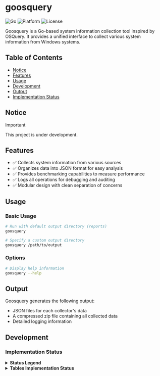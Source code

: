 # <span style="font-weight: bold">goosquery </span>
![Go](https://img.shields.io/badge/made%20with-Go-00ADD8)
![Platform](https://img.shields.io/badge/platform-windows-0078D6)
![License](https://img.shields.io/badge/license-MIT-yellow)
</div>

Goosquery is a Go-based system information collection tool inspired by OSQuery. It provides a unified interface to collect various system information from Windows systems.

## Table of Contents

- [Notice](#notice)
- [Features](#features)
- [Usage](#usage)
- [Development](#development)
- [Output](#output)
- [Implementation Status](#implementation-status)

## Notice

> [!IMPORTANT]  
> This project is under development.

## Features

- ✅ Collects system information from various sources
- ✅ Organizes data into JSON format for easy analysis
- ✅ Provides benchmarking capabilities to measure performance
- ✅ Logs all operations for debugging and auditing
- ✅ Modular design with clean separation of concerns

## Usage

### Basic Usage

```bash
# Run with default output directory (reports)
goosquery

# Specify a custom output directory
goosquery /path/to/output
```

### Options

```bash
# Display help information
goosquery --help
```

## Output

Goosquery generates the following output:

- JSON files for each collector's data
- A compressed zip file containing all collected data
- Detailed logging information

## Development

### Implementation Status

<details>
<summary><strong>Status Legend</strong></summary>

| Status | Icon | Description |
|--------|------|-------------|
| Not Started | ⏳ | Work has not begun on this table yet. |
| In Progress | 🛠️ | Actively being developed. |
| Completed | ✅ | Fully implemented and tested. |
| Testing | 🧪 | Development is done, but under testing for bugs or issues. |
| Blocked | ⛔ | Development is paused due to dependencies, blockers, or technical issues. |
| Planned | 🗓️ | Table is planned for future implementation but hasn't started yet. |
| Deprecated | 🗑️ | This table is no longer relevant or supported in this implementation. |
</details>

<details>
<summary><strong>Tables Implementation Status</strong></summary>

| Table Name                       | Status  |
|----------------------------------|---------|
| appcompat_shims                  | 🧪      |
| arp_cache                        | 🧪      |
| authenticode                     | ✅      |
| autoexec                         | ⏳      |
| azure_instance_metadata          | ⏳      |
| azure_instance_tags              | ⏳      |
| background_activities_moderator  | 🧪      |
| battery                          | ⛔      |
| bitlocker_info                   | ✅      |
| carbon_black_info                | ⏳      |
| carves                           | ⏳      |
| certificates                     | 🛠️      |
| chassis_info                     | ✅      |
| chocolatey_packages              | ✅      |
| chrome_extension_content_scripts | ⏳      |
| chrome_extensions                | ⏳      |
| connectivity                     | ✅      |
| cpu_info                         | ✅      |
| cpuid                            | ⏳      |
| curl                             | ✅      |
| curl_certificate                 | ⏳      |
| default_environment              | ✅      |
| deviceguard_status               | ✅      |
| disk_info                        | ✅      |
| dns_cache                        | ✅      |
| drivers                          | ✅      |
| ec2_instance_metadata            | ⏳      |
| ec2_instance_tags                | ⏳      |
| etc_hosts                        | ✅      |
| etc_protocols                    | ✅      |
| etc_services                     | ✅      |
| file                             | ✅      |
| firefox_addons                   | ⏳      |
| groups                           | ✅      |
| hash                             | ✅      |
| ie_extensions                    | ⏳      |
| intel_me_info                    | ⏳      |
| interface_addresses              | ✅      |
| interface_details                | ✅      |
| kernel_info                      | ✅      |
| kva_speculative_info             | ✅      |
| listening_ports                  | ✅      |
| logged_in_users                  | ✅      |
| logical_drives                   | ✅      |
| logon_sessions                   | ✅      |
| memory_devices                   | ✅      |
| npm_packages                     | ⏳      |
| ntdomains                        | ✅      |
| ntfs_acl_permissions             | ⏳      |
| ntfs_journal_events              | ⏳      |
| office_mru                       | ⏳      |
| os_version                       | ✅      |
| osquery_events                   | 🗑️      |
| osquery_extensions               | 🗑️      |
| osquery_flags                    | 🗑️      |
| osquery_info                     | 🗑️      |
| osquery_packs                    | 🗑️      |
| osquery_registry                 | 🗑️      |
| osquery_schedule                 | 🗑️      |
| patches                          | ✅      |
| physical_disk_performance        | ⏳      |
| pipes                            | 🧪      |
| platform_info                    | 🧪      |
| powershell_events                | ⏳      |
| prefetch                         | ⏳      |
| process_etw_events               | ⏳      |
| process_memory_map               | ✅      |
| process_open_sockets             | ✅      |
| processes                        | 🧪      |
| programs                         | 🧪      |
| python_packages                  | 🧪      |
| registry                         | 🧪      |
| routes                           | 🧪      |
| scheduled_tasks                  | 🧪      |
| secureboot                       | ⏳      |
| security_profile_info            | 🛠️      |
| services                         | ✅      |
| shared_resources                 | ✅      |
| shellbags                        | ⏳      |
| shimcache                        | ⏳      |
| ssh_configs                      | ⏳      |
| startup_items                    | 🛠️      |
| system_info                      | 🧪      |
| time                             | ✅      |
| tpm_info                         | ⏳      |
| uptime                           | ✅      |
| user_groups                      | 🧪      |
| user_ssh_keys                    | ⏳      |
| userassist                       | ⏳      |
| users                            | ✅      |
| video_info                       | ⏳      |
| vscode_extensions                | ⏳      |
| winbaseobj                       | 🧪      |
| windows_crashes                  | ⏳      |
| windows_eventlog                 | ⏳      |
| windows_events                   | ⏳      |
| windows_firewall_rules           | 🧪      |
| windows_optional_features        | ✅      |
| windows_search                   | ⛔      |
| windows_security_center          | 🧪      |
| windows_security_products        | 🛠️      |
| windows_update_history           | 🛠️      |
| wmi_bios_info                    | ⏳      |
| wmi_cli_event_consumers          | ⏳      |
| wmi_event_filters                | ⏳      |
| wmi_filter_consumer_binding      | ⏳      |
| wmi_script_event_consumers       | ⏳      |
| yara                             | ⛔      |
| yara_events                      | ⛔      |
| ycloud_instance_metadata         | ⛔      |
</details>
